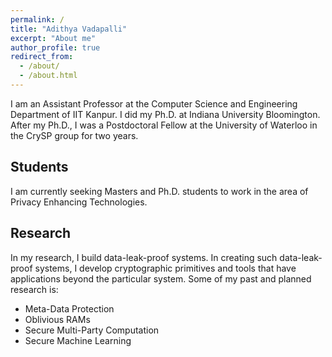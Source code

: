```yaml
---
permalink: /
title: "Adithya Vadapalli"
excerpt: "About me"
author_profile: true
redirect_from: 
  - /about/
  - /about.html
---
```


I am an Assistant Professor at the Computer Science and Engineering Department of IIT Kanpur. I did my Ph.D. at Indiana University Bloomington. After my Ph.D., I was a Postdoctoral Fellow at the University of Waterloo in the CrySP group for two years.


Students
--------------------------------------------------------------------------------------
I am currently seeking Masters and Ph.D. students to work in the area of Privacy Enhancing Technologies. 

Research
-------------------------------------------------------------------------------
In my research, I build data-leak-proof systems. In creating such data-leak-proof systems, I develop cryptographic primitives and tools that have applications beyond the particular system. Some of my past and planned research is:

* Meta-Data Protection
* Oblivious RAMs
* Secure Multi-Party Computation
* Secure Machine Learning

<!-- Over the past few decades, Internet use has grown precipitously worldwide. 
Today, over 4.7 billion people use social media; we go online for music, news, television, and movies and communicate with family and friends; essential day-to-day services like shopping, banking, and even health care are increasingly delivered virtually.
Further, the COVID-19 pandemic has only accelerated these trends. 
On the one hand, shifting to online services increases efficiency and convenience; on the other hand, it has created an ecosystem of surveillance capitalism riddled with severe privacy threats.
One way of protecting data is building systems such that no unauthorized entity can access the data they are not supposed to.
For instance, building firewalls is one option. 
A more robust approach to tackling this problem is making systems that are _data-leak_ proof, i.e., even if an authorized entity gets access to the data they are not supposed to, they cannot make any sense of it. 
My research is in creating systems for the _secure and private processing of data_, ensuring that data leaks cannot happen, even if an adversary penetrates a company's network.
In my research, I build data-leak-proof systems. 
In creating such data-leak-proof systems, I develop cryptographic primitives and tools that have applications beyond the particular system. 
There are three broad approaches to building data-leak-proof systems:

  * Secure hardware, wherein security guarantees derive from physical properties of hardware (e.g., Trusted Platform Modules, Intel SGX, and ARM TrustZone),
  * Homomorphic cryptography, wherein security guarantees derive from mathematical hardness assumptions (e.g., factoring and discrete logarithms are hard), and
  * Distributed trust, wherein security guarantees derive from trust in the honest behavior of some but not all community members (e.g., secret sharing and multi-party computation).


The three aforementioned methods of achieving secure and private data processing have different pros and cons. 
For instance, while homomorphic encryption performs the worst, trust is the most _reliable_. 
Putting one's trust in secure hardware is less reliable, as some recent works have shown, but it leads to good performance.
Distributed trust is a middle ground in settings where a trust assumption is reasonable. 
In such settings, the protocols are secure so long as the parties involved obey the non-collusion assumption.
These lead to what has been described as ``probably private'' protocols. 
My work so far has relied on _distributed_ trust.
In its broadest strokes, my research aims to develop tools that help users protect their privacy online without sacrificing the modern Internet's conveniences. 
To date, my research contributions run the gamut from low-level cryptographic innovations through the design and analysis of complex systems all the way to heavily optimized implementations of primitives and systems alike.  -->




<!-- This is the front page of a website that is powered by the [academicpages template](https://github.com/academicpages/academicpages.github.io) and hosted on GitHub pages. [GitHub pages](https://pages.github.com) is a free service in which websites are built and hosted from code and data stored in a GitHub repository, automatically updating when a new commit is made to the respository. This template was forked from the [Minimal Mistakes Jekyll Theme](https://mmistakes.github.io/minimal-mistakes/) created by Michael Rose, and then extended to support the kinds of content that academics have: publications, talks, teaching, a portfolio, blog posts, and a dynamically-generated CV. You can fork [this repository](https://github.com/academicpages/academicpages.github.io) right now, modify the configuration and markdown files, add your own PDFs and other content, and have your own site for free, with no ads! An older version of this template powers my own personal website at [stuartgeiger.com](http://stuartgeiger.com), which uses [this Github repository](https://github.com/staeiou/staeiou.github.io).

A data-driven personal website
======
Like many other Jekyll-based GitHub Pages templates, academicpages makes you separate the website's content from its form. The content & metadata of your website are in structured markdown files, while various other files constitute the theme, specifying how to transform that content & metadata into HTML pages. You keep these various markdown (.md), YAML (.yml), HTML, and CSS files in a public GitHub repository. Each time you commit and push an update to the repository, the [GitHub pages](https://pages.github.com/) service creates static HTML pages based on these files, which are hosted on GitHub's servers free of charge.

Many of the features of dynamic content management systems (like Wordpress) can be achieved in this fashion, using a fraction of the computational resources and with far less vulnerability to hacking and DDoSing. You can also modify the theme to your heart's content without touching the content of your site. If you get to a point where you've broken something in Jekyll/HTML/CSS beyond repair, your markdown files describing your talks, publications, etc. are safe. You can rollback the changes or even delete the repository and start over -- just be sure to save the markdown files! Finally, you can also write scripts that process the structured data on the site, such as [this one](https://github.com/academicpages/academicpages.github.io/blob/master/talkmap.ipynb) that analyzes metadata in pages about talks to display [a map of every location you've given a talk](https://academicpages.github.io/talkmap.html).

Getting started
======
1. Register a GitHub account if you don't have one and confirm your e-mail (required!)
1. Fork [this repository](https://github.com/academicpages/academicpages.github.io) by clicking the "fork" button in the top right. 
1. Go to the repository's settings (rightmost item in the tabs that start with "Code", should be below "Unwatch"). Rename the repository "[your GitHub username].github.io", which will also be your website's URL.
1. Set site-wide configuration and create content & metadata (see below -- also see [this set of diffs](http://archive.is/3TPas) showing what files were changed to set up [an example site](https://getorg-testacct.github.io) for a user with the username "getorg-testacct")
1. Upload any files (like PDFs, .zip files, etc.) to the files/ directory. They will appear at https://[your GitHub username].github.io/files/example.pdf.  
1. Check status by going to the repository settings, in the "GitHub pages" section

Site-wide configuration
------
The main configuration file for the site is in the base directory in [_config.yml](https://github.com/academicpages/academicpages.github.io/blob/master/_config.yml), which defines the content in the sidebars and other site-wide features. You will need to replace the default variables with ones about yourself and your site's github repository. The configuration file for the top menu is in [_data/navigation.yml](https://github.com/academicpages/academicpages.github.io/blob/master/_data/navigation.yml). For example, if you don't have a portfolio or blog posts, you can remove those items from that navigation.yml file to remove them from the header. 

Create content & metadata
------
For site content, there is one markdown file for each type of content, which are stored in directories like _publications, _talks, _posts, _teaching, or _pages. For example, each talk is a markdown file in the [_talks directory](https://github.com/academicpages/academicpages.github.io/tree/master/_talks). At the top of each markdown file is structured data in YAML about the talk, which the theme will parse to do lots of cool stuff. The same structured data about a talk is used to generate the list of talks on the [Talks page](https://academicpages.github.io/talks), each [individual page](https://academicpages.github.io/talks/2012-03-01-talk-1) for specific talks, the talks section for the [CV page](https://academicpages.github.io/cv), and the [map of places you've given a talk](https://academicpages.github.io/talkmap.html) (if you run this [python file](https://github.com/academicpages/academicpages.github.io/blob/master/talkmap.py) or [Jupyter notebook](https://github.com/academicpages/academicpages.github.io/blob/master/talkmap.ipynb), which creates the HTML for the map based on the contents of the _talks directory).

**Markdown generator**

I have also created [a set of Jupyter notebooks](https://github.com/academicpages/academicpages.github.io/tree/master/markdown_generator
) that converts a CSV containing structured data about talks or presentations into individual markdown files that will be properly formatted for the academicpages template. The sample CSVs in that directory are the ones I used to create my own personal website at stuartgeiger.com. My usual workflow is that I keep a spreadsheet of my publications and talks, then run the code in these notebooks to generate the markdown files, then commit and push them to the GitHub repository.

How to edit your site's GitHub repository
------
Many people use a git client to create files on their local computer and then push them to GitHub's servers. If you are not familiar with git, you can directly edit these configuration and markdown files directly in the github.com interface. Navigate to a file (like [this one](https://github.com/academicpages/academicpages.github.io/blob/master/_talks/2012-03-01-talk-1.md) and click the pencil icon in the top right of the content preview (to the right of the "Raw | Blame | History" buttons). You can delete a file by clicking the trashcan icon to the right of the pencil icon. You can also create new files or upload files by navigating to a directory and clicking the "Create new file" or "Upload files" buttons. 

Example: editing a markdown file for a talk
![Editing a markdown file for a talk](/images/editing-talk.png)

For more info
------
More info about configuring academicpages can be found in [the guide](https://academicpages.github.io/markdown/). The [guides for the Minimal Mistakes theme](https://mmistakes.github.io/minimal-mistakes/docs/configuration/) (which this theme was forked from) might also be helpful.  -->
